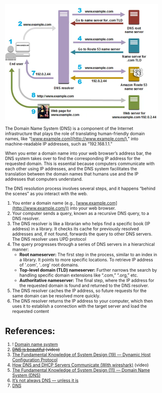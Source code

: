 ![Pasted image 20230826020031](../../_Attachments/Pasted%20image%2020230826020031.png)

The Domain Name System (DNS) is a component of the Internet infrastructure that plays the role of translating human-friendly domain names, like “[www.example.com](http://www.example.com/)," into machine-readable IP addresses, such as “192.168.1.1.” 

When you enter a domain name into your web browser’s address bar, the DNS system takes over to find the corresponding IP address for the requested domain. This is essential because computers communicate with each other using IP addresses, and the DNS system facilitates the translation between the domain names that humans use and the IP addresses that computers understand.

The DNS resolution process involves several steps, and it happens “behind the scenes” as you interact with the web.

1. You enter a domain name (e.g., [www.example.com](http://www.example.com/)) into your web browser.
2. Your computer sends a query, known as a recursive DNS query, to a DNS resolver.
3. The DNS resolver is like a librarian who helps find a specific book (IP address) in a library. It checks its cache for previously resolved addresses and, if not found, forwards the query to other DNS servers. The DNS resolver uses UPD protocol 
4. The query progresses through a series of DNS servers in a hierarchical manner:
	- **Root nameserver:** The first step in the process, similar to an index in a library. It points to more specific locations. To retrieve IP address of '.com', '..org' root domains.
	- **Top-level domain (TLD) nameserver:** Further narrows the search by handling specific domain extensions like “.com,” “.org,” etc.
	- **Authoritative nameserver:** The final step, where the IP address for the requested domain is found and returned to the DNS resolver.
5. The DNS resolver caches the IP address, so future requests for the same domain can be resolved more quickly.
6. The DNS resolver returns the IP address to your computer, which then uses it to establish a connection with the target server and load the requested content

# References:

1. ! [Domain name system](https://github.com/donnemartin/system-design-primer#domain-name-system)
2. ~~[DNS is beautiful](https://www.youtube.com/watch?v=tgWx81_NGcg&list=PLQnljOFTspQUBSgBXilKhRMJ1ACqr7pTr&index=47) (video)~~
3. [The Fundamental Knowledge of System Design (19) — Dynamic Host Configuration Protocol](https://blog.devgenius.io/the-fundamental-knowledge-of-system-design-19-dynamic-host-configuration-protocol-6ef9d7789be5)
4. [How DNS and DHCP Servers Communicate (With wireshark)](https://www.youtube.com/watch?v=FYcO4ZshG8Q&list=PLQnljOFTspQUBSgBXilKhRMJ1ACqr7pTr&index=58) (video)
5. [The Fundamental Knowledge of System Design (11) — Domain Name System (DNS)](https://experiencestack.co/the-fundamental-knowledge-of-system-design-11-domain-name-system-dns-8f33341e387f)
6. [It’s not always DNS — unless it is](https://medium.com/adevinta-tech-blog/its-not-always-dns-unless-it-is-16858df17d3f)
7. [DNS](https://medium.com/@karan99/system-design-domain-name-system-dns-7a9155be98b5)